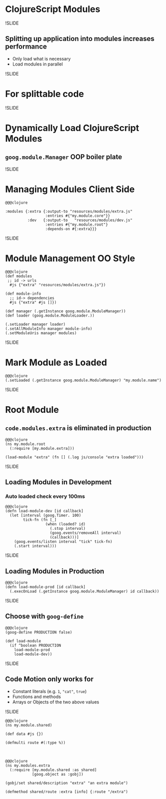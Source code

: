 # ClojureScript Modules

!SLIDE

## Splitting up application into modules increases performance
- Only load what is necessary
- Load modules in parallel

!SLIDE

# For splittable code

!SLIDE

# Dynamically Load ClojureScript Modules
## `goog.module.Manager` OOP boiler plate

!SLIDE
# Managing Modules Client Side

    @@@clojure

    :modules {:extra {:output-to "resources/modules/extra.js"
                      :entries #{"my.module.core"}}
              :dev   {:output-to   "resources/modules/dev.js"
                      :entries #{"my.module.root"}
                      :depends-on #{:extra}}}

!SLIDE

# Module Management OO Style

    @@@clojure
    (def modules
     ;; id -> urls
      #js {"extra" "resources/modules/extra.js"})

    (def module-info
      ;; id-> dependencies
      #js {"extra" #js []})

    (def manager (.getInstance goog.module.ModuleManager))
    (def loader (goog.module.ModuleLoader.))

    (.setLoader manager loader)
    (.setAllModuleInfo manager module-info)
    (.setModuleUris manager modules)

!SLIDE

# Mark Module as Loaded

    @@@clojure
    (.setLoaded (.getInstance goog.module.ModuleManager) "my.module.name")

!SLIDE

# Root Module
## `code.modules.extra` is eliminated in production

    @@@clojure
    (ns my.module.root
      (:require [my.module.extra]))

    (load-module "extra" (fn [] (.log js/console "extra loaded")))

!SLIDE

## Loading Modules in Development
### Auto loaded check every 100ms

    @@@clojure
    (defn load-module-dev [id callback]
      (let [interval (goog.Timer. 100)
            tick-fn (fn [_]
                      (when (loaded? id)
                        (.stop interval)
                        (goog.events/removeAll interval)
                        (callback)))]
        (goog.events/listen interval "tick" tick-fn)
        (.start interval)))

!SLIDE

## Loading Modules in Production

    @@@clojure
    (defn load-module-prod [id callback]
      (.execOnLoad (.getInstance goog.module.ModuleManager) id callback))


!SLIDE

## Choose with `goog-define`

    @@@clojure
    (goog-define PRODUCTION false)

    (def load-module
      (if ^boolean PRODUCTION
        load-module-prod
        load-module-dev))

!SLIDE

## Code Motion only works for
- Constant literals (e.g. `1`, `"cat"`, `true`)
- Functions and methods
- Arrays or Objects of the two above values

!SLIDE

    @@@clojure
    (ns my.module.shared)

    (def data #js {})

    (defmulti route #(:type %))

&nbsp;

    @@@clojure
    (ns my.modules.extra
      (:require [my.module.shared :as shared]
                [goog.object as :gobj])

    (gobj/set shared/description "extra" "an extra module")

    (defmethod shared/route :extra [info] {:route "/extra")
